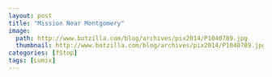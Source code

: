 ```yaml
---
layout: post
title: "Mission Near Montgomery"
image:
  path: http://www.botzilla.com/blog/archives/pix2014/P1040789.jpg
  thumbnail: http://www.botzilla.com/blog/archives/pix2014/P1040789.jpg
categories: [fStop]
tags: [Lumix]
---
```


